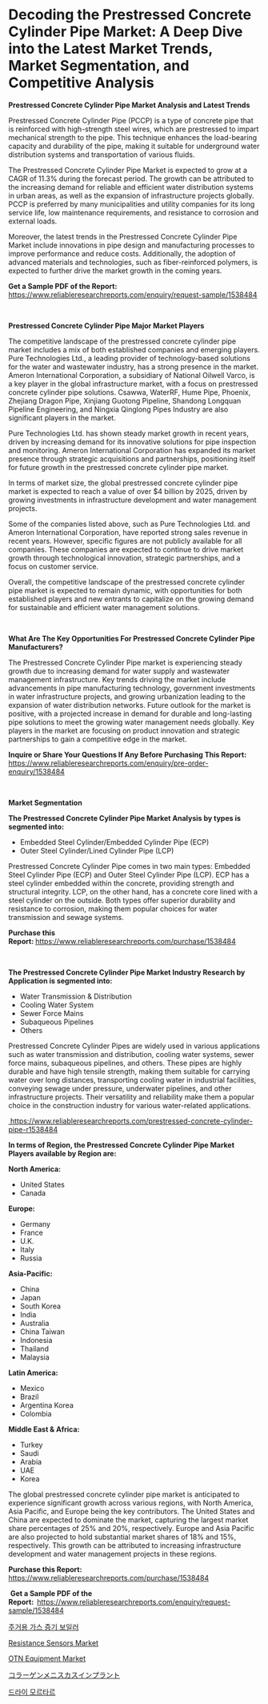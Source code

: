 <p><h1>Decoding the Prestressed Concrete Cylinder Pipe Market: A Deep Dive into the Latest Market Trends, Market Segmentation, and Competitive Analysis</h1></p><p><strong>Prestressed Concrete Cylinder Pipe Market Analysis and Latest Trends</strong></p>
<p><p>Prestressed Concrete Cylinder Pipe (PCCP) is a type of concrete pipe that is reinforced with high-strength steel wires, which are prestressed to impart mechanical strength to the pipe. This technique enhances the load-bearing capacity and durability of the pipe, making it suitable for underground water distribution systems and transportation of various fluids.</p><p>The Prestressed Concrete Cylinder Pipe Market is expected to grow at a CAGR of 11.3% during the forecast period. The growth can be attributed to the increasing demand for reliable and efficient water distribution systems in urban areas, as well as the expansion of infrastructure projects globally. PCCP is preferred by many municipalities and utility companies for its long service life, low maintenance requirements, and resistance to corrosion and external loads.</p><p>Moreover, the latest trends in the Prestressed Concrete Cylinder Pipe Market include innovations in pipe design and manufacturing processes to improve performance and reduce costs. Additionally, the adoption of advanced materials and technologies, such as fiber-reinforced polymers, is expected to further drive the market growth in the coming years.</p></p>
<p><strong>Get a Sample PDF of the Report:&nbsp;</strong> <a href="https://www.reliableresearchreports.com/enquiry/request-sample/1538484">https://www.reliableresearchreports.com/enquiry/request-sample/1538484</a></p>
<p>&nbsp;</p>
<p><strong>Prestressed Concrete Cylinder Pipe Major Market Players</strong></p>
<p><p>The competitive landscape of the prestressed concrete cylinder pipe market includes a mix of both established companies and emerging players. Pure Technologies Ltd., a leading provider of technology-based solutions for the water and wastewater industry, has a strong presence in the market. Ameron International Corporation, a subsidiary of National Oilwell Varco, is a key player in the global infrastructure market, with a focus on prestressed concrete cylinder pipe solutions. Csawwa, WaterRF, Hume Pipe, Phoenix, Zhejiang Dragon Pipe, Xinjiang Guotong Pipeline, Shandong Longquan Pipeline Engineering, and Ningxia Qinglong Pipes Industry are also significant players in the market.</p><p>Pure Technologies Ltd. has shown steady market growth in recent years, driven by increasing demand for its innovative solutions for pipe inspection and monitoring. Ameron International Corporation has expanded its market presence through strategic acquisitions and partnerships, positioning itself for future growth in the prestressed concrete cylinder pipe market.</p><p>In terms of market size, the global prestressed concrete cylinder pipe market is expected to reach a value of over $4 billion by 2025, driven by growing investments in infrastructure development and water management projects. </p><p>Some of the companies listed above, such as Pure Technologies Ltd. and Ameron International Corporation, have reported strong sales revenue in recent years. However, specific figures are not publicly available for all companies. These companies are expected to continue to drive market growth through technological innovation, strategic partnerships, and a focus on customer service. </p><p>Overall, the competitive landscape of the prestressed concrete cylinder pipe market is expected to remain dynamic, with opportunities for both established players and new entrants to capitalize on the growing demand for sustainable and efficient water management solutions.</p></p>
<p>&nbsp;</p>
<p><strong>What Are The Key Opportunities For Prestressed Concrete Cylinder Pipe Manufacturers?</strong></p>
<p><p>The Prestressed Concrete Cylinder Pipe market is experiencing steady growth due to increasing demand for water supply and wastewater management infrastructure. Key trends driving the market include advancements in pipe manufacturing technology, government investments in water infrastructure projects, and growing urbanization leading to the expansion of water distribution networks. Future outlook for the market is positive, with a projected increase in demand for durable and long-lasting pipe solutions to meet the growing water management needs globally. Key players in the market are focusing on product innovation and strategic partnerships to gain a competitive edge in the market.</p></p>
<p><strong>Inquire or Share Your Questions If Any Before Purchasing This Report:</strong> <a href="https://www.reliableresearchreports.com/enquiry/pre-order-enquiry/1538484">https://www.reliableresearchreports.com/enquiry/pre-order-enquiry/1538484</a></p>
<p>&nbsp;</p>
<p><strong>Market Segmentation</strong></p>
<p><strong>The Prestressed Concrete Cylinder Pipe Market Analysis by types is segmented into:</strong></p>
<p><ul><li>Embedded Steel Cylinder/Embedded Cylinder Pipe (ECP)</li><li>Outer Steel Cylinder/Lined Cylinder Pipe (LCP)</li></ul></p>
<p><p>Prestressed Concrete Cylinder Pipe comes in two main types: Embedded Steel Cylinder Pipe (ECP) and Outer Steel Cylinder Pipe (LCP). ECP has a steel cylinder embedded within the concrete, providing strength and structural integrity. LCP, on the other hand, has a concrete core lined with a steel cylinder on the outside. Both types offer superior durability and resistance to corrosion, making them popular choices for water transmission and sewage systems.</p></p>
<p><strong>Purchase this Report:&nbsp;</strong><a href="https://www.reliableresearchreports.com/purchase/1538484">https://www.reliableresearchreports.com/purchase/1538484</a></p>
<p>&nbsp;</p>
<p><strong>The Prestressed Concrete Cylinder Pipe Market Industry Research by Application is segmented into:</strong></p>
<p><ul><li>Water Transmission & Distribution</li><li>Cooling Water System</li><li>Sewer Force Mains</li><li>Subaqueous Pipelines</li><li>Others</li></ul></p>
<p><p>Prestressed Concrete Cylinder Pipes are widely used in various applications such as water transmission and distribution, cooling water systems, sewer force mains, subaqueous pipelines, and others. These pipes are highly durable and have high tensile strength, making them suitable for carrying water over long distances, transporting cooling water in industrial facilities, conveying sewage under pressure, underwater pipelines, and other infrastructure projects. Their versatility and reliability make them a popular choice in the construction industry for various water-related applications.</p></p>
<p><a href="https://www.reliableresearchreports.com/prestressed-concrete-cylinder-pipe-r1538484">&nbsp;https://www.reliableresearchreports.com/prestressed-concrete-cylinder-pipe-r1538484</a></p>
<p><strong>In terms of Region, the Prestressed Concrete Cylinder Pipe Market Players available by Region are:</strong></p>
<p>
    <p> <strong> North America: </strong>
        <ul>
            <li>United States</li>
            <li>Canada</li>
        </ul>
        </p> 
    <p> <strong> Europe: </strong>
        <ul>
            <li>Germany</li>
            <li>France</li>
            <li>U.K.</li>
            <li>Italy</li>
            <li>Russia</li>
        </ul>
        </p> 
    <p> <strong> Asia-Pacific: </strong>
        <ul>
            <li>China</li>
            <li>Japan</li>
            <li>South Korea</li>
            <li>India</li>
            <li>Australia</li>
            <li>China Taiwan</li>
            <li>Indonesia</li>
            <li>Thailand</li>
            <li>Malaysia</li>
        </ul>
        </p> 
    <p> <strong> Latin America: </strong>
        <ul>
            <li>Mexico</li>
            <li>Brazil</li>
            <li>Argentina Korea</li>
            <li>Colombia</li>
        </ul>
        </p> 
    <p> <strong> Middle East & Africa: </strong>
        <ul>
            <li>Turkey</li>
            <li>Saudi</li>
            <li>Arabia</li>
            <li>UAE</li>
            <li>Korea</li>
        </ul>
    </p>
    </p>
<p><p>The global prestressed concrete cylinder pipe market is anticipated to experience significant growth across various regions, with North America, Asia Pacific, and Europe being the key contributors. The United States and China are expected to dominate the market, capturing the largest market share percentages of 25% and 20%, respectively. Europe and Asia Pacific are also projected to hold substantial market shares of 18% and 15%, respectively. This growth can be attributed to increasing infrastructure development and water management projects in these regions.</p></p>
<p><strong>Purchase this Report: </strong><a href="https://www.reliableresearchreports.com/purchase/1538484">https://www.reliableresearchreports.com/purchase/1538484</a></p>
<p>&nbsp;<strong>Get a Sample PDF of the Report:&nbsp;&nbsp;</strong><a href="https://www.reliableresearchreports.com/enquiry/request-sample/1538484">https://www.reliableresearchreports.com/enquiry/request-sample/1538484</a></p>
<p><strong></strong></p>
<p><p><a href="https://medium.com/@costelcaramitru2022/%EC%A3%BC%ED%83%9D%EC%9A%A9-%EA%B0%80%EC%8A%A4-%EC%A6%9D%EA%B8%B0-%EB%B3%B4%EC%9D%BC%EB%9F%AC-%EC%8B%9C%EC%9E%A5-%EC%9C%A0%ED%98%95-%EC%9D%91%EC%9A%A9-%EB%B0%8F-%EC%A7%80%EB%A6%AC%EC%97%90-%EB%94%B0%EB%A5%B8-%ED%8F%AC%EA%B4%84%EC%A0%81%EC%9D%B8-%ED%8F%89%EA%B0%80-3860335f43e6">주거용 가스 증기 보일러</a></p><p><a href="https://www.linkedin.com/pulse/resistance-sensors-market-analysis-sze-forecasted-period-from-wzznc?trackingId=0XKievhLIHUEtYFx7gWecg%3D%3D">Resistance Sensors Market</a></p><p><a href="https://github.com/ChiragRP21/Market-Research-Report-List-4/blob/main/otn-equipment-market.md">OTN Equipment Market</a></p><p><a href="https://github.com/bucuel854722/Market-Research-Report-List-1/blob/main/323651331360.md">コラーゲンメニスカスインプラント</a></p><p><a href="https://github.com/TimmyMann6767/Market-Research-Report-List-1/blob/main/912741428858.md">드라이 모르타르</a></p></p>